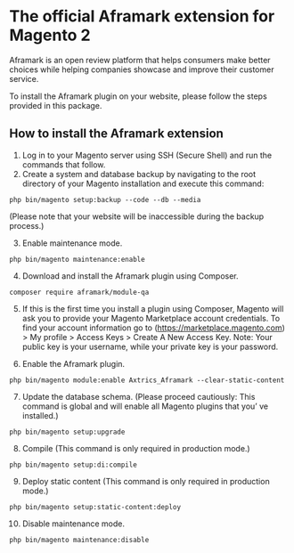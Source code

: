 # The official Aframark extension for Magento 2

Aframark is an open review platform that helps consumers make better choices while helping companies showcase and improve their customer service.

To install the Aframark plugin on your website, please follow the steps provided in this package.

## How to install the Aframark extension
1. Log in to your Magento server using SSH (Secure Shell) and run the commands that follow.
2. Create a system and database backup by navigating to the root directory of your Magento installation and execute this command:
```
php bin/magento setup:backup --code --db --media
```
(Please note that your website will be inaccessible during the backup process.)

3. Enable maintenance mode.
```
php bin/magento maintenance:enable
```

4. Download and install the Aframark plugin using Composer.
```
composer require aframark/module-qa
```

5. If this is the first time you install a plugin using Composer, Magento will ask you to provide your Magento Marketplace account credentials. To find your account information go to (https://marketplace.magento.com) > My profile > Access Keys > Create A New Access Key. Note: Your public key is your username, while your private key is your password. 

6. Enable the Aframark plugin.
```
php bin/magento module:enable Axtrics_Aframark --clear-static-content
```

7. Update the database schema. (Please proceed cautiously: This command is global and will enable all Magento plugins that you’ ve installed.)
```
php bin/magento setup:upgrade
```

8. Compile (This command is only required in production mode.)
```
php bin/magento setup:di:compile
```

9. Deploy static content (This command is only required in production mode.)
```
php bin/magento setup:static-content:deploy
```

10. Disable maintenance mode.
```
php bin/magento maintenance:disable
```


